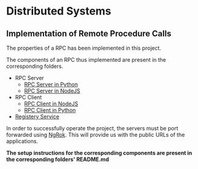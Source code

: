 # Distributed Systems

## Implementation of Remote Procedure Calls

The properties of a RPC has been implemented in this project.

The components of an RPC thus implemented are present in the corresponding folders.

- RPC Server
  - [RPC Server in Python](https://github.com/WickedBrat/rpc-implementation/tree/master/Python-RPC-Server)
  - [RPC Server in NodeJS](https://github.com/WickedBrat/rpc-implementation/tree/master/RPC-Server)
- RPC Client
  - [RPC Client in NodeJS](https://github.com/WickedBrat/rpc-implementation/tree/master/RPC-Client)
  - [RPC Client in Python](https://github.com/WickedBrat/rpc-implementation/tree/master/RPC-Client)
- [Registery Service](https://github.com/WickedBrat/rpc-implementation/tree/master/Registry-Services)

In order to successfully operate the project, the servers must be port forwarded using [NgRok](https://ngrok.com/). This will provide us with the public URLs of the applications.

**The setup instructions for the corresponding components are present in the corresponding folders' README.md**
